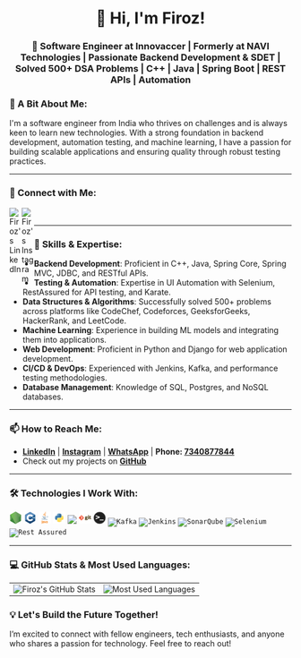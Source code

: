 <h1 align="center">👋 Hi, I'm Firoz!</h1>
<h3 align="center">🚀 Software Engineer at Innovaccer | Formerly at NAVI Technologies | Passionate Backend Development & SDET | Solved 500+ DSA Problems | C++ | Java | Spring Boot | REST APIs | Automation</h3>

### 🌟 A Bit About Me:
I'm a software engineer from India who thrives on challenges and is always keen to learn new technologies. With a strong foundation in backend development, automation testing, and machine learning, I have a passion for building scalable applications and ensuring quality through robust testing practices.

---

### 🔗 Connect with Me:
<a href="https://www.linkedin.com/in/firoz-kumar-163264188/">
  <img align="left" alt="Firoz's LinkedIn" width="22px" src="https://cdn.jsdelivr.net/npm/simple-icons@v3/icons/linkedin.svg" />
</a>
<a href="https://www.instagram.com/aju.exe_/">
  <img align="left" alt="Firoz's Instagram" width="22px" src="https://cdn.jsdelivr.net/npm/simple-icons@v3/icons/instagram.svg" />
</a>
<br />

---

### 🧠 Skills & Expertise:
- **Backend Development**: Proficient in C++, Java, Spring Core, Spring MVC, JDBC, and RESTful APIs.
- **Testing & Automation**: Expertise in UI Automation with Selenium, RestAssured for API testing, and Karate.
- **Data Structures & Algorithms**: Successfully solved 500+ problems across platforms like CodeChef, Codeforces, GeeksforGeeks, HackerRank, and LeetCode.
- **Machine Learning**: Experience in building ML models and integrating them into applications.
- **Web Development**: Proficient in Python and Django for web application development.
- **CI/CD & DevOps**: Experienced with Jenkins, Kafka, and performance testing methodologies.
- **Database Management**: Knowledge of SQL, Postgres, and NoSQL databases.

---

### 📫 How to Reach Me:
- **[LinkedIn](https://www.linkedin.com/in/firoz-kumar-163264188/)** | **[Instagram](https://www.instagram.com/firoz.baa/)** | **[WhatsApp](https://wa.me/wr/7GVK6IJ4CWRNG1)** | **Phone: [7340877844](tel:7340877844)**
- Check out my projects on **[GitHub](https://github.com/Firoz-Thakur?tab=repositories)**

---

### 🛠️ Technologies I Work With:
<code><img height="22" src="https://raw.githubusercontent.com/github/explore/80688e429a7d4ef2fca1e82350fe8e3517d3494d/topics/nodejs/nodejs.png"></code>
<code><img height="22" src="https://raw.githubusercontent.com/github/explore/80688e429a7d4ef2fca1e82350fe8e3517d3494d/topics/cpp/cpp.png"></code>
<code><img height="22" src="https://raw.githubusercontent.com/github/explore/80688e429a7d4ef2fca1e82350fe8e3517d3494d/topics/java/java.png"></code>
<code><img height="22" src="https://raw.githubusercontent.com/github/explore/80688e429a7d4ef2fca1e82350fe8e3517d3494d/topics/python/python.png"></code>
<code><img height="22" src="https://raw.githubusercontent.com/github/explore/80688e429a7d4ef2fca1e82350fe8e3517d3494d/topics/postgres/postgres.png"></code>
<code><img height="22" src="https://raw.githubusercontent.com/github/explore/80688e429a7d4ef2fca1e82350fe8e3517d3494d/topics/git/git.png"></code>
<code><img height="22" src="https://raw.githubusercontent.com/github/explore/80688e429a7d4ef2fca1e82350fe8e3517d3494d/topics/terminal/terminal.png"></code>
<code><img height="22" src="https://upload.wikimedia.org/wikipedia/commons/d/d2/Apache_Kafka_logo.svg" width="22px" alt="Kafka"></code>
<code><img height="22" src="https://upload.wikimedia.org/wikipedia/commons/4/47/Jenkins_logo.svg" width="22px" alt="Jenkins"></code>
<code><img height="22" src="https://www.sonarqube.org/images/sonar-logo.svg" width="22px" alt="SonarQube"></code>
<code><img height="22" src="https://www.selenium.dev/images/selenium_logo_square_green.png" width="22px" alt="Selenium"></code>
<code><img height="22" src="https://rest-assured.io/images/logo.png" width="22px" alt="Rest Assured"></code>

---
### 💻 GitHub Stats & Most Used Languages:
<table>
  <tr>
    <td>
      <img src="https://github-readme-stats.vercel.app/api?username=Firoz-Thakur&include_all_commits=true&theme=radical" alt="Firoz's GitHub Stats" width="150" />
    </td>
    <td>
      <img src="https://github-readme-stats.vercel.app/api/top-langs/?username=Firoz-Thakur&layout=compact&theme=radical" alt="Most Used Languages" width="150" />
    </td>
  </tr>
</table>


### 💡 Let's Build the Future Together!
I’m excited to connect with fellow engineers, tech enthusiasts, and anyone who shares a passion for technology. Feel free to reach out!
